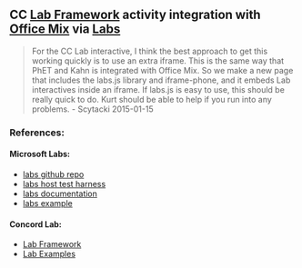 

## CC [Lab Framework][lab] activity integration with [Office Mix][mix] via [Labs][labs_readme]

> For the CC Lab interactive, I think the best approach to get this
> working quickly is to use an extra iframe. This is the same way that
> PhET and Kahn is integrated with Office Mix. So we make a new page
> that includes the labs.js library and iframe-phone, and it embeds Lab
> interactives inside an iframe. If labs.js is easy to use, this should
> be really quick to do. Kurt should be able to help if you run into any
> problems. - Scytacki 2015-01-15

### References:

#### Microsoft Labs:

* [labs github repo][labs_github]
* [labs host test harness][labs_host]
* [labs documentation][labs_readme]
* [labs example][labs_example]

#### Concord Lab:

* [Lab Framework][lab]
* [Lab Examples][lab_examples]




[mix]: https://mix.office.com/

[labs_github]: https://github.com/OfficeDev/labs.js

[labs_host]: https://labsjs.blob.core.windows.net/sdk/LabsJS-1.0.4/labshost.html

[labs_readme]: https://labsjs.blob.core.windows.net/sdk/LabsJS-1.0.4/labs.html

[labs_example]: https://labsjs.blob.core.windows.net/sdk/LabsJS-1.0.4/labshost.html?lab=https://athenadevapps.cloudapp.net/Quiz/MultipleChoice?PostMessageLabHost

[lab]: https://github.com/concord-consortium/lab
[lab_examples]: https://github.com/concord-consortium/lab